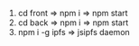 1. cd front => npm i => npm start
2. cd back => npm i => npm start
3. npm i -g ipfs => jsipfs daemon